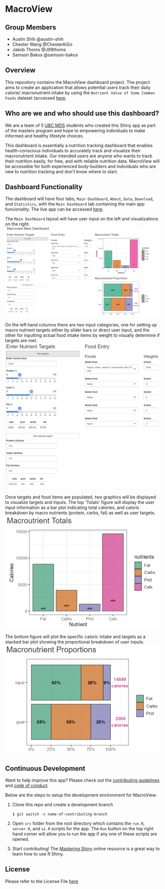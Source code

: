 # MacroView

## Group Members

-   Austin Shih @austin-shih
-   Chester Wang @ChesterAiGo
-   Jakob Thoms @J99thoms
-   Samson Bakos @samson-bakos

## Overview

This repository contains the MacroView dashboard project. The project aims to create an application that allows potential users track their daily calorie/ macronutrient intake by using the `Nutrient Value of Some Common Foods` dataset (accessed [here](https://open.canada.ca/data/en/dataset/a289fd54-060c-4a96-9fcf-b1c6e706426f). 


## Who are we and who should use this dashboard?

We are a team of 5 [UBC MDS](https://masterdatascience.ubc.ca/) students who created this Shiny app as part of the masters program and hope to empowering individuals to make informed and healthy lifestyle choices. 

This dashboard is essentially a nutrition tracking dashboard that enables health-conscious individuals to accurately track and visualize their macronutrient intake. Our intended users are anyone who wants to track their nutrition easily, for free, and with reliable nutrition data. MacroView will be accessible for both experienced body-builders and individuals who are new to nutrition tracking and don't know where to start.

## Dashboard Functionality 

The dashboard will have four tabs, `Main Dashboard`, `About`, `Data`, `Download`, and `Statistics`, with the `Main Dashboard` tab containing the main app funcionality. The live app can be accessed [here](https://macroview.shinyapps.io/MacroView-v1/). 

The `Main Dashboard` layout will have user input on the left and visualizations on the right. 
![](img/dashboard.png)


On the left hand columns there are two input categories, one for setting up macro nutrient targets either by slider bars or direct user input, and the other for inputting actual food intake items by weight to visually determine if targets are met. 
![](img/user_input.png)

Once targets and food items are populated, two graphics will be displayed to visualize targets and inputs. The top 'Totals' figure will display the user input information as a bar plot indicating total calories, and caloric breakdown by macro nutrients (protein, carbs, fat) as well as user targets.
![](img/totals.png)

The bottom figure will plot the specific caloric intake and targets as a stacked bar plot showing the proportional breakdown of user inputs.
![](img/proportions.png)

## Continuous Development 

Want to help improve this app? Please check out the [contributing guidelines](https://github.com/UBC-MDS/MacroView/blob/main/CONTRIBUTING.md) and [code of conduct](https://github.com/UBC-MDS/MacroView/blob/main/CODE_OF_CONDUCT.md).

Below are the steps to setup the development environment for MacroView:

1. Clone this repo and create a development branch
    ``` console
    $ git switch -c name-of-contributing-branch
    ```
2. Open `src` folder from the root directory which contains the `run.R`, `server.R`, and `ui.R` scripts for the app. The `Run` button on the top right hand corner will allow you to run the app if any one of these scripts are opened.

3. Start contributing! The [Mastering Shiny](https://mastering-shiny.org/) online resource is a great way to learn how to use R Shiny.


## License

Please refer to the License File [here](https://github.com/UBC-MDS/MacroView/blob/main/LICENSE)
